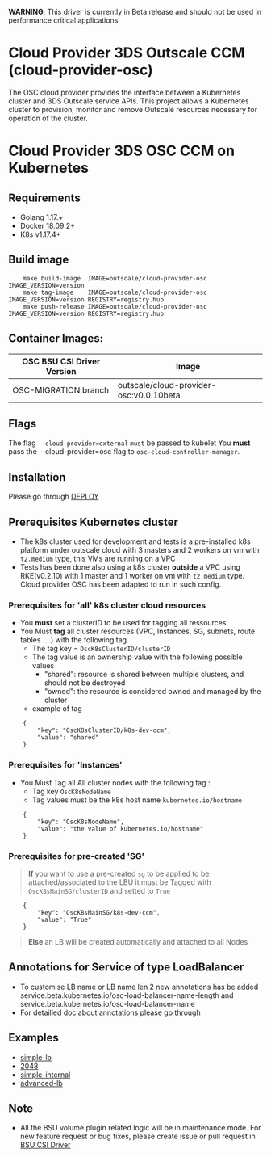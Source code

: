 **WARNING**: This driver is currently in Beta release and should not be used in performance critical applications.

# Cloud Provider 3DS Outscale CCM (cloud-provider-osc)
The OSC cloud provider provides the interface between a Kubernetes cluster and 3DS Outscale service APIs. 
This project allows a Kubernetes cluster to provision, monitor and remove Outscale resources necessary for operation of the cluster.

# Cloud Provider 3DS OSC CCM on Kubernetes

## Requirements
* Golang 1.17.+
* Docker 18.09.2+ 
* K8s v1.17.4+

## Build image

```
	make build-image  IMAGE=outscale/cloud-provider-osc IMAGE_VERSION=version
	make tag-image	  IMAGE=outscale/cloud-provider-osc IMAGE_VERSION=version REGISTRY=registry.hub
	make push-release IMAGE=outscale/cloud-provider-osc IMAGE_VERSION=version REGISTRY=registry.hub
```

## Container Images:

|OSC BSU CSI Driver Version | Image                                     |
|---------------------------|-------------------------------------------|
|OSC-MIGRATION branch       |outscale/cloud-provider-osc:v0.0.10beta     |


## Flags
The flag `--cloud-provider=external` `must` be passed to kubelet
You  **must** pass the --cloud-provider=osc flag to `osc-cloud-controller-manager`.


## Installation
Please go through [DEPLOY](./deploy/README.md)


## Prerequisites Kubernetes cluster

- The k8s cluster used for development and tests is a pre-installed k8s platform under outscale cloud with 3 masters and 2 workers on vm with `t2.medium` type, this VMs are running on a VPC
- Tests has been done also using a k8s cluster **outside** a VPC using RKE(v0.2.10) with 1 master and 1 worker on vm with `t2.medium` type. Cloud provider OSC has been adapted to run in such config. 

### Prerequisites for 'all' k8s cluster cloud resources
- You **must** set a clusterID to be used for tagging all ressources
- You Must **tag** all cluster resources (VPC, Instances, SG, subnets, route tables ....)  with the following tag
	* The tag key = `OscK8sClusterID/clusterID`
	* The tag value is an ownership value with the following possible values 
    	- "shared": resource is shared between multiple clusters, and should not be destroyed
     	- "owned": the resource is considered owned and managed by the cluster
	* example of tag
```     
	{
		"key": "OscK8sClusterID/k8s-dev-ccm",
		"value": "shared"
 	}
```
### Prerequisites for 'Instances'
- You Must Tag all All cluster nodes with the following tag :
	* Tag key `OscK8sNodeName`
	* Tag values must be the k8s host name `kubernetes.io/hostname`
	
```     
	{
		"key": "OscK8sNodeName",
		"value": "the value of kubernetes.io/hostname"
	}
```
 
### Prerequisites for pre-created 'SG'
 > **If** you want to use a pre-created `sg` to be applied to be attached/associated to the LBU 
   it must be Tagged with `OscK8sMainSG/clusterID` and setted to `True`
	
```     
	{
		"key": "OscK8sMainSG/k8s-dev-ccm",
		"value": "True"
	}
```
 > **Else** an LB will be created automatically and attached to all Nodes

## Annotations for Service of type LoadBalancer
- To customise LB name or LB name len 2 new annotations has be added  service.beta.kubernetes.io/osc-load-balancer-name-length and service.beta.kubernetes.io/osc-load-balancer-name 
- For detailled doc about annotations please go [through](./docs/annotations.md)

## Examples
- [simple-lb](./examples/simple-lb)
- [2048](./examples/2048)
- [simple-internal](./examples/simple-internal)
- [advanced-lb](./examples/advanced-lb)

## Note
* All the BSU volume plugin related logic will be in maintenance mode. For new feature request or bug fixes, please create issue or pull request in [BSU CSI Driver](https://github.com/outscale-dev/osc-bsu-csi-driver)
